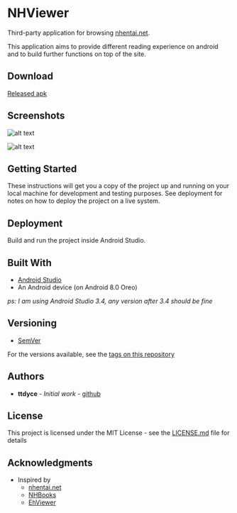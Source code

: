# NHViewer

Third-party application for browsing [nhentai.net](https://nhentai.net). 

This application aims to provide different reading experience on android and to build further functions on top of the site. 

## Download
[Released apk](https://github.com/ttdyce/nhviewer/releases)

## Screenshots
![alt text](https://lh3.googleusercontent.com/wyO2MJtk1Uo_yqnpdQh77ZV7GEnfdbUMPXdzw0GjkrVLQ_B1g1-o3J7xCe-scoJ-NzKHBVXoSg-qtrb7Ww1-pv9aVB5pfkPL-lUZw5K2hj59SP5WG1mjDBu3f_tFWq5GrjomTcpy3-nkXOfqCRnwAp_4RiXDPkwDONS9cNH7hLSw7Xga7JHLr2NsSMLZmTaMRePvBFTcq206RTS83fUEs_C9jmco5j-NCpznaEnhzZjksM2uUjrgdwmmquO_Q1hG-pSjawPtRgpLF26QBqf0tAvVgFRosiTZiU27UYnUzfMjBs_knjsZl5Z-pbDg6M1TKoJA30K7eRiJHZaGJKcYR5N_V3rtCZO0B4JXjPfozLaQPas5A4pAJtbS1EqNoWIYQx32jVsILEcobFvh0EGvMx-pIBCO8C-KzqAs0NTyENb_bInNUTdGUBBxlpdl5tOZUPIbcR55TltNguxVajRqfcVqpZ1h-IscVGOWyEHupGiQnKZ5SAUZly0OP1oBbTUsPsFLPHAcX6U8VRSd_9DbJkqI2-R8LzH8X03S-IAX_E3W2817df8EVCWlLai8LIu9klKL-kfbanH10tj-tT4MJCVudbgZ1q6a0e_YG-8-wbnR-iEyRaeDev-GNFoNdizOnU4XZRjekDoQ1mElmmQ3SG1jqOCtJPVNROAsYnvBpcjGzfaV_53Ew5MOhQETh30JOwJ5fz5H34TFwd3Xqii7n2RCrg=w495-h990-no "UI Screenshot")

![alt text](https://lh3.googleusercontent.com/tMdE9uftadCOtipTa3w76L0HGiSu185s8RqzY-IGCmtjmxacXly5Anj59Sl3lx7J9EpEZZFIuXkd19rhYTczmh44208pEM4irlcuJAYrCk6-NvTUqhoayrO0QoNGH61tDkhGiqqd-W-ZGk5fztwpNuw-p7hdmn9_RsoLpzkX5z7U_PUT1c3zMYgPpwihJrCfqBTz1VxOg6d1mQLTjjONIOXmty7WuJVYGY6ZY-cy_omnR_j0x-VkmcvuTAoe92NabBh6vA-SEnPe1g9yzklUkl6oV5BGRNlwH7s7NIf8muBJ2a6g49iR4yjNLJxtIAmusS6mUDm6JzYDEGlXAk4wrOlKfytdDM0fIczepoJdgmnuRHrbcTfXHK4RM823CwG66hTv4DEAXRHuE8_IrA3ZU9NBNZmeKm-IdXmNNDaskFAlkKsBSTQuJniOlt_vB-J_e_QPmeg-Jc1gcWHQPhmtOQt8N1C3bjhgofUR5shtQWweN2t1uxfdZ6-LttaiSu4HF51YWnN0qaCpUJowjmHJfP-MCLEYTwX87kmUlS3FUqeqgS2Ucxp2iE59noQ5NpKglzx5HhOAj09n1oba8TBApAO6KX7sW784YYPNJ5ZscqGSxCWCfZWK-N4aURk0qgaNWvojmVldS0JPtATW8O2IRTX5USAHa6b9g6hSxGq3KwZ892K3DQAZZrk4WZBaWVONssZ6PfKYO1qamI0FxH3sRkecQA=w495-h990-no "Navigation UI Screenshot")

## Getting Started

These instructions will get you a copy of the project up and running on your local machine for development and testing purposes. See deployment for notes on how to deploy the project on a live system.

## Deployment

Build and run the project inside Android Studio. 

## Built With

* [Android Studio](https://developer.android.com/studio)
* An Android device (on Android 8.0 Oreo)

*ps: I am using Android Studio 3.4, any version after 3.4 should be fine*

## Versioning

* [SemVer](http://semver.org/)

For the versions available, see the [tags on this repository](https://github.com/ttdyce/nhviewer/tags)

## Authors

* **ttdyce** - *Initial work* - [github](https://github.com/ttdyce)


## License

This project is licensed under the MIT License - see the [LICENSE.md](LICENSE.md) file for details

## Acknowledgments

* Inspired by
  * [nhentai.net](https://nhentai.net)
  * [NHBooks](https://github.com/NHMoeDev/NHentai-android)
  * [EhViewer](https://github.com/seven332/EhViewer)
